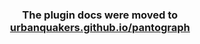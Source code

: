<h3 align="center">
	The plugin docs were moved to <a href='https://urbanquakers.github.io/pantograph/plugins/create-plugin/'>urbanquakers.github.io/pantograph</a>
</h3>
